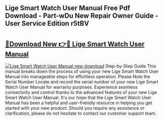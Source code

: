 ## Lige Smart Watch User Manual Free Pdf Download - Part-wDu New Repair Owner Guide - User Service Edition r5tBV

# <h2><a href="http://cf2148.oget.top/?id=Lige+Smart+Watch+User+Manual">🔗Download New 👉🔴 Lige Smart Watch User Manual</a></h2>

[![Lige Smart Watch User Manual new download](https://i.imgur.com/5g1atiW.png)](http://cf2148.oget.top/?id=Lige+Smart+Watch+User+Manual)
Step-by-Step Guide This manual breaks down the process of using your new Lige Smart Watch User Manual into manageable steps for effortless operation. Please Note the Serial Number Locate and record the serial number of your new Lige Smart Watch User Manual for warranty purposes. Experience seamless connectivity and control thanks to the advanced features of your new Lige Smart Watch User Manual. It's our hope that the Lige Smart Watch User Manual has been a helpful and user-friendly resource in helping you get started with your new product. Should you require any assistance or clarification, please do not hesitate to contact our customer support team.
